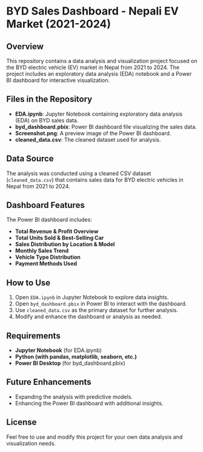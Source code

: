 # BYD Sales Dashboard - Nepali EV Market (2021-2024)

## Overview
This repository contains a data analysis and visualization project focused on the BYD electric vehicle (EV) market in Nepal from 2021 to 2024. The project includes an exploratory data analysis (EDA) notebook and a Power BI dashboard for interactive visualization.

## Files in the Repository
- **EDA.ipynb**: Jupyter Notebook containing exploratory data analysis (EDA) on BYD sales data.
- **byd_dashboard.pbix**: Power BI dashboard file visualizing the sales data.
- **Screenshot.png**: A preview image of the Power BI dashboard.
- **cleaned_data.csv**: The cleaned dataset used for analysis.

## Data Source
The analysis was conducted using a cleaned CSV dataset (`cleaned_data.csv`) that contains sales data for BYD electric vehicles in Nepal from 2021 to 2024.

## Dashboard Features
The Power BI dashboard includes:
- **Total Revenue & Profit Overview**
- **Total Units Sold & Best-Selling Car**
- **Sales Distribution by Location & Model**
- **Monthly Sales Trend**
- **Vehicle Type Distribution**
- **Payment Methods Used**

## How to Use
1. Open `EDA.ipynb` in Jupyter Notebook to explore data insights.
2. Open `byd_dashboard.pbix` in Power BI to interact with the dashboard.
3. Use `cleaned_data.csv` as the primary dataset for further analysis.
4. Modify and enhance the dashboard or analysis as needed.

## Requirements
- **Jupyter Notebook** (for EDA.ipynb)
- **Python (with pandas, matplotlib, seaborn, etc.)**
- **Power BI Desktop** (for byd_dashboard.pbix)

## Future Enhancements
- Expanding the analysis with predictive models.
- Enhancing the Power BI dashboard with additional insights.

## License
Feel free to use and modify this project for your own data analysis and visualization needs.
